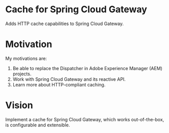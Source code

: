 # Cache for Spring Cloud Gateway
Adds HTTP cache capabilities to Spring Cloud Gateway.

# Motivation
My motivations are:
1) Be able to replace the Dispatcher in Adobe Experience Manager (AEM) projects.
2) Work with Spring Cloud Gateway and its reactive API.
3) Learn more about HTTP-compliant caching.

# Vision
Implement a cache for Spring Cloud Gateway, which works out-of-the-box, is configurable and extensible.
